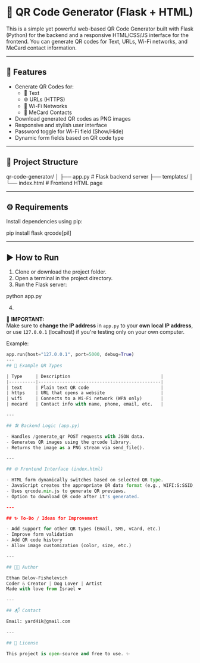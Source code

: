# 🔳 QR Code Generator (Flask + HTML)

This is a simple yet powerful web-based QR Code Generator built with Flask (Python) for the backend and a responsive HTML/CSS/JS interface for the frontend. You can generate QR codes for Text, URLs, Wi-Fi networks, and MeCard contact information.

---

## 🚀 Features

- Generate QR Codes for:
  - 📃 Text
  - 🌐 URLs (HTTPS)
  - 📶 Wi-Fi Networks
  - 👤 MeCard Contacts
- Download generated QR codes as PNG images
- Responsive and stylish user interface
- Password toggle for Wi-Fi field (Show/Hide)
- Dynamic form fields based on QR code type

---

## 📁 Project Structure

qr-code-generator/
│
├── app.py              # Flask backend server
├── templates/
│   └── index.html      # Frontend HTML page

---

## ⚙️ Requirements

Install dependencies using pip:

pip install flask qrcode[pil]

---

## ▶️ How to Run

1. Clone or download the project folder.
2. Open a terminal in the project directory.
3. Run the Flask server:

python app.py

4. 
📢 **IMPORTANT:**  
Make sure to **change the IP address** in `app.py` to your **own local IP address**, or use `127.0.0.1` (localhost) if you're testing only on your own computer.

Example:
```python
app.run(host="127.0.0.1", port=5000, debug=True)
---
## 📸 Example QR Types

| Type     | Description                                  |
|----------|----------------------------------------------|
| text     | Plain text QR code                           |
| https    | URL that opens a website                     |
| wifi     | Connects to a Wi-Fi network (WPA only)       |
| mecard   | Contact info with name, phone, email, etc.   |

---

## 🛠 Backend Logic (app.py)

- Handles /generate_qr POST requests with JSON data.
- Generates QR images using the qrcode library.
- Returns the image as a PNG stream via send_file().

---

## 🌐 Frontend Interface (index.html)

- HTML form dynamically switches based on selected QR type.
- JavaScript creates the appropriate QR data format (e.g., WIFI:S:SSID;T:WPA;P:Password;;).
- Uses qrcode.min.js to generate QR previews.
- Option to download QR code after it's generated.

---

## ✨ To-Do / Ideas for Improvement

- Add support for other QR types (Email, SMS, vCard, etc.)
- Improve form validation
- Add QR code history
- Allow image customization (color, size, etc.)

---

## 👨‍💻 Author

Ethan Belov-Fishelevich  
Coder & Creator | Dog Lover | Artist  
Made with love from Israel ❤️

---

## 📬 Contact

Email: yard4ik@gmail.com

---

## 📜 License

This project is open-source and free to use. ✨
